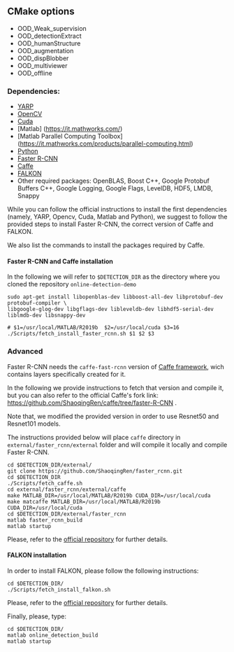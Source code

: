 

## CMake options

- OOD_Weak_supervision
- OOD_detectionExtract
- OOD_humanStructure
- OOD_augmentation
- OOD_dispBlobber
- OOD_multiviewer
- OOD_offline

### Dependencies:

* [YARP](https://github.com/robotology/yarp)
* [OpenCV](http://opencv.org/downloads.html)
* [Cuda](http://docs.nvidia.com/cuda/cuda-installation-guide-linux/#axzz4BkDT7m6r)
* [Matlab] (https://it.mathworks.com/)
* [Matlab Parallel Computing Toolbox] (https://it.mathworks.com/products/parallel-computing.html) 
* [Python](https://www.python.org/downloads/)
* [Faster R-CNN](https://github.com/ShaoqingRen/faster_rcnn)
* [Caffe](http://caffe.berkeleyvision.org/)
* [FALKON](https://github.com/LCSL/FALKON_paper)
* Other required packages: OpenBLAS, Boost C++, Google Protobuf Buffers C++, Google Logging, Google Flags, LevelDB, HDF5, LMDB, Snappy


While you can follow the official instructions to install the first dependencies (namely, YARP, Opencv, Cuda, Matlab and Python), we suggest to follow the provided steps to install Faster R-CNN, the correct version of Caffe and FALKON.

We also list the commands to install the packages required by Caffe.

#### Faster R-CNN and Caffe installation
In the following we will refer to `$DETECTION_DIR` as the directory where you cloned the repository `online-detection-demo`

```
sudo apt-get install libopenblas-dev libboost-all-dev libprotobuf-dev protobuf-compiler \
libgoogle-glog-dev libgflags-dev libleveldb-dev libhdf5-serial-dev liblmdb-dev libsnappy-dev
```


```
# $1=/usr/local/MATLAB/R2019b  $2=/usr/local/cuda $3=16
./Scripts/fetch_install_faster_rcnn.sh $1 $2 $3
```

### Advanced

Faster R-CNN needs the `caffe-fast-rcnn` version of [Caffe framework](http://caffe.berkeleyvision.org/), wich contains layers specifically created for it.

In the following we provide instructions to fetch that version and compile it, but you can also refer to the official Caffe's fork link:<br>
https://github.com/ShaoqingRen/caffe/tree/faster-R-CNN .

Note that, we modified the provided version in order to use Resnet50 and Resnet101 models.

The instructions provided below will place `caffe` directory in `external/faster_rcnn/external` folder and will compile it locally and compile Faster R-CNN.

```
cd $DETECTION_DIR/external/
git clone https://github.com/ShaoqingRen/faster_rcnn.git
cd $DETECTION_DIR
./Scripts/fetch_caffe.sh
cd external/faster_rcnn/external/caffe
make MATLAB_DIR=/usr/local/MATLAB/R2019b CUDA_DIR=/usr/local/cuda 
make matcaffe MATLAB_DIR=/usr/local/MATLAB/R2019b CUDA_DIR=/usr/local/cuda
cd $DETECTION_DIR/external/faster_rcnn
matlab faster_rcnn_build
matlab startup
```

Please, refer to the [official repository](https://github.com/ShaoqingRen/faster_rcnn#preparation-for-testing) for further details.

#### FALKON installation
In order to install FALKON, please follow the following instructions:
```
cd $DETECTION_DIR/
./Scripts/fetch_install_falkon.sh
```
Please, refer to the [official repository](https://github.com/LCSL/FALKON_paper) for further details.


Finally, please, type:

```
cd $DETECTION_DIR/
matlab online_detection_build
matlab startup
```

